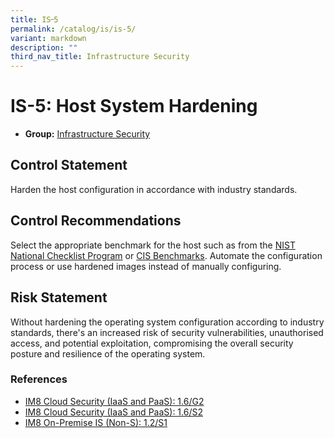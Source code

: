 ```yaml
---
title: IS᠆5
permalink: /catalog/is/is-5/
variant: markdown
description: ""
third_nav_title: Infrastructure Security
---
```

# IS-5: Host System Hardening

* **Group:** [Infrastructure Security](/catalog/is)

## Control Statement

Harden the host configuration in accordance with industry standards.

## Control Recommendations

Select the appropriate benchmark for the host such as from the [NIST National Checklist Program](https://ncp.nist.gov/repository) or [CIS Benchmarks](https://www.cisecurity.org/cis-benchmarks). Automate the configuration process or use hardened images instead of manually configuring.

## Risk Statement

Without hardening the operating system configuration according to industry standards, there&#39;s an increased risk of security vulnerabilities, unauthorised access, and potential exploitation, compromising the overall security posture and resilience of the operating system.



### References


 * [IM8 Cloud Security (IaaS and PaaS): 1.6/G2](https://intranet.mof.gov.sg/portal/IM/Themes/IT-Management/Cloud/Topics/Cloud-Security.aspx)
 * [IM8 Cloud Security (IaaS and PaaS): 1.6/S2](https://intranet.mof.gov.sg/portal/IM/Themes/IT-Management/Cloud/Topics/Cloud-Security.aspx)
 * [IM8 On-Premise IS (Non-S): 1.2/S1](https://intranet.mof.gov.sg/portal/IM/Themes/IT-Management/On-Premise/Topics/Infrastructure-Security-(For-Non-S).aspx)